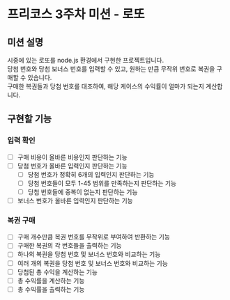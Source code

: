 # 프리코스 3주차 미션 - 로또

## 미션 설명  
시중에 있는 로또를 node.js 환경에서 구현한 프로젝트입니다.  
당첨 번호와 당첨 보너스 번호를 입력할 수 있고, 원하는 만큼 무작위 번호로 복권을 구매할 수 있습니다.  
구매한 복권들과 당첨 번호를 대조하여, 해당 케이스의 수익률이 얼마가 되는지 계산합니다.  
  
## 구현할 기능  
### 입력 확인  
- [ ] 구매 비용이 올바른 비용인지 판단하는 기능  
- [ ] 당첨 번호가 올바른 입력인지 판단하는 기능  
    - [ ] 당첨 번호가 정확히 6개의 입력인지 판단하는 기능  
    - [ ] 당첨 번호들이 모두 1-45 범위를 만족하는지 판단하는 기능  
    - [ ] 당첨 번호들에 중복이 없는지 판단하는 기능  
- [ ] 보너스 번호가 올바른 입력인지 판단하는 기능  
  
### 복권 구매  
- [ ] 구매 개수만큼 복권 번호를 무작위로 부여하여 반환하는 기능  
- [ ] 구매한 복권의 각 번호들을 출력하는 기능  
- [ ] 하나의 복권을 당첨 번호 및 보너스 번호와 비교하는 기능  
- [ ] 여러 개의 복권을 당첨 번호 및 보너스 번호와 비교하는 기능  
- [ ] 당첨된 총 수익을 계산하는 기능  
- [ ] 총 수익률을 계산하는 기능  
- [ ] 총 수익률을 출력하는 기능  